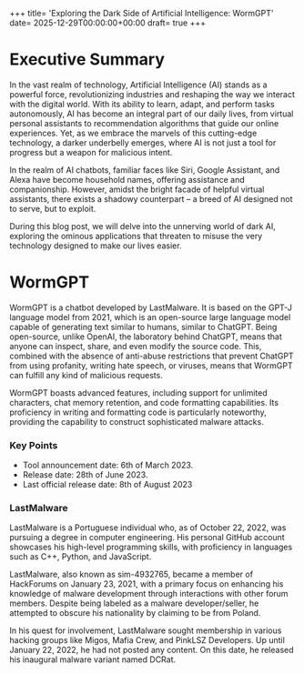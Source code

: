 +++
title= 'Exploring the Dark Side of Artificial Intelligence: WormGPT'
date= 2025-12-29T00:00:00+00:00
draft= true
+++

# Executive Summary

In the vast realm of technology, Artificial Intelligence (AI) stands as a powerful force, revolutionizing industries and reshaping the way we interact with the digital world. With its ability to learn, adapt, and perform tasks autonomously, AI has become an integral part of our daily lives, from virtual personal assistants to recommendation algorithms that guide our online experiences. Yet, as we embrace the marvels of this cutting-edge technology, a darker underbelly emerges, where AI is not just a tool for progress but a weapon for malicious intent.

In the realm of AI chatbots, familiar faces like Siri, Google Assistant, and Alexa have become household names, offering assistance and companionship. However, amidst the bright facade of helpful virtual assistants, there exists a shadowy counterpart – a breed of AI designed not to serve, but to exploit. 

During this blog post, we will delve into the unnerving world of dark AI, exploring the ominous applications that threaten to misuse the very technology designed to make our lives easier.


# WormGPT

WormGPT is a chatbot developed by LastMalware. It is based on the GPT-J language model from 2021, which is an open-source large language model capable of generating text similar to humans, similar to ChatGPT. Being open-source, unlike OpenAI, the laboratory behind ChatGPT, means that anyone can inspect, share, and even modify the source code. This, combined with the absence of anti-abuse restrictions that prevent ChatGPT from using profanity, writing hate speech, or viruses, means that WormGPT can fulfill any kind of malicious requests.

WormGPT boasts advanced features, including support for unlimited characters, chat memory retention, and code formatting capabilities. Its proficiency in writing and formatting code is particularly noteworthy, providing the capability to construct sophisticated malware attacks.


### Key Points

 - Tool announcement date: 6th of March 2023.
 - Release date: 28th of June 2023.
 - Last official release date: 8th of August 2023

### LastMalware

LastMalware is a Portuguese individual who, as of October 22, 2022, was pursuing a degree in computer engineering. His personal GitHub account showcases his high-level programming skills, with proficiency in languages such as C++, Python, and JavaScript.

LastMalware, also known as sim-4932765, became a member of HackForums on January 23, 2021, with a primary focus on enhancing his knowledge of malware development through interactions with other forum members. Despite being labeled as a malware developer/seller, he attempted to obscure his nationality by claiming to be from Poland.

In his quest for involvement, LastMalware sought membership in various hacking groups like Migos, Mafia Crew, and PinkLSZ Developers. Up until January 22, 2022, he had not posted any content. On this date, he released his inaugural malware variant named DCRat.
